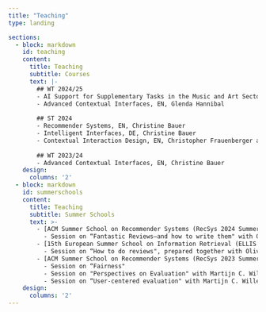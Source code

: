 ```yaml
---
title: "Teaching"
type: landing

sections:
  - block: markdown
    id: teaching
    content:
      title: Teaching
      subtitle: Courses
      text: |-
        ## WT 2024/25
        - AI Support for Supplementary Tasks in the Music and Art Sectors, DE, Konstantin Lackner and Christine Bauer   
        - Advanced Contextual Interfaces, EN, Glenda Hannibal   
        
        ## ST 2024
        - Recommender Systems, EN, Christine Bauer   
        - Intelligent Interfaces, DE, Christine Bauer   
        - Contextual Interaction Design, EN, Christopher Frauenberger and Christine Bauer   
        
        ## WT 2023/24
        - Advanced Contextual Interfaces, EN, Christine Bauer   
    design:
      columns: '2'
  - block: markdown
    id: summerschools
    content:
      title: Teaching
      subtitle: Summer Schools
      text: >-
        - [ACM Summer School on Recommender Systems (RecSys 2024 Summer School)](https://acmrecsys.github.io/rsss2024/), Bari, Italy, October 2024
          - Session on “Fantastic Reviews—and how to write them" with Olivier Jeunen
        - [15th European Summer School on Information Retrieval (ELLIS ESSIR 2024)](https://2024.essir.eu/), Amsterdam, The Netherlands, July 2024
          - Session on “How to do reviews", prepared together with Olivier Jeunen
        - [ACM Summer School on Recommender Systems (RecSys 2023 Summer School)](https://acmrecsys.github.io/rsss2023/), Copenhagen, Denmark, September 2023
          - Session on “Fairness"
          - Session on "Perspectives on Evaluation" with Martijn C. Willemsen
          - Session on “User-centered evaluation" with Martijn C. Willemsen
    design:
      columns: '2'    
---
```

